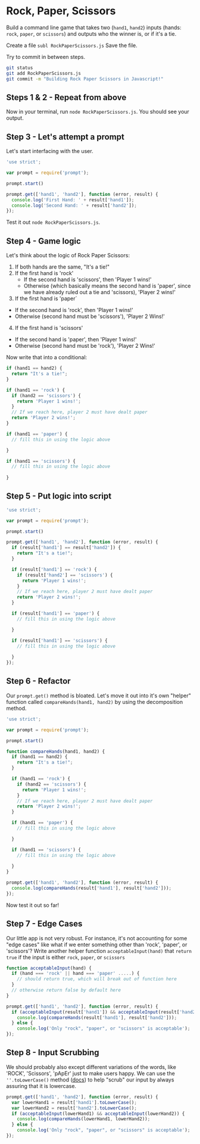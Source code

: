 # Rock, Paper, Scissors
Build a command line game that takes two (`hand1`, `hand2`) inputs (hands: `rock`, `paper`, or `scissors`) and outputs who the winner is, or if it's a tie.

Create a file `subl RockPaperScissors.js`
Save the file.

Try to commit in between steps. 
```bash
git status
git add RockPaperScissors.js
git commit -m "Building Rock Paper Scissors in Javascript!"
```

## Steps 1 & 2 - Repeat from above
Now in your terminal, run `node RockPaperScissors.js`. You should see your output.

## Step 3 - Let's attempt a prompt
Let's start interfacing with the user.
```javascript
'use strict';

var prompt = require('prompt');

prompt.start()

prompt.get(['hand1', 'hand2'], function (error, result) {
  console.log('First Hand: ' + result['hand1']);
  console.log('Second Hand: ' + result['hand2']);
});
```
Test it out `node RockPaperScissors.js`.

## Step 4 - Game logic
Let's think about the logic of Rock Paper Scissors:

1. If both hands are the same, "It's a tie!"
2. If the first hand is 'rock'
    * If the second hand is 'scissors', then 'Player 1 wins!'
    * Otherwise (which basically means the second hand is 'paper', since we have already ruled out a tie and 'scissors), 'Player 2 wins!'
3. If the first hand is 'paper`
  * If the second hand is 'rock', then 'Player 1 wins!'
  * Otherwise (second hand must be 'scissors'), 'Player 2 Wins!'
4. If the first hand is 'scissors'
  * If the second hand is 'paper', then 'Player 1 wins!'
  * Otherwise (second hand must be 'rock'), 'Player 2 Wins!'

Now write that into a conditional:
```javascript
if (hand1 == hand2) {
  return "It's a tie!";
}

if (hand1 == 'rock') {
  if (hand2 == 'scissors') {
    return 'Player 1 wins!';
  }
  // If we reach here, player 2 must have dealt paper
  return 'Player 2 wins!';
}

if (hand1 == 'paper') {
  // fill this in using the logic above

}

if (hand1 == 'scissors') {
  // fill this in using the logic above  
  
}
```

## Step 5 - Put logic into script
```javascript
'use strict';

var prompt = require('prompt');

prompt.start()

prompt.get(['hand1', 'hand2'], function (error, result) {
  if (result['hand1'] == result['hand2']) {
    return "It's a tie!";
  }

  if (result['hand1'] == 'rock') {
    if (result['hand2'] == 'scissors') {
      return 'Player 1 wins!';
    }
    // If we reach here, player 2 must have dealt paper
    return 'Player 2 wins!';
  }

  if (result['hand1'] == 'paper') {
    // fill this in using the logic above

  }

  if (result['hand1'] == 'scissors') {
    // fill this in using the logic above  
  
  }
});
```

## Step 6 - Refactor
Our `prompt.get()` method is bloated. Let's move it out into it's own "helper" function called `compareHands(hand1, hand2)` by using the decomposition method.
```javascript
'use strict';

var prompt = require('prompt');

prompt.start()

function compareHands(hand1, hand2) {
  if (hand1 == hand2) {
    return "It's a tie!";
  }

  if (hand1 == 'rock') {
    if (hand2 == 'scissors') {
      return 'Player 1 wins!';
    }
    // If we reach here, player 2 must have dealt paper
    return 'Player 2 wins!';
  }

  if (hand1 == 'paper') {
    // fill this in using the logic above

  }

  if (hand1 == 'scissors') {
    // fill this in using the logic above  
  
  }
}

prompt.get(['hand1', 'hand2'], function (error, result) {
  console.log(compareHands(result['hand1'], result['hand2']));
});
```
Now test it out so far!

## Step 7 - Edge Cases
Our little app is not very robust. For instance, it's not accounting for some "edge cases" like what if we enter something other than 'rock', 'paper', or 'scissors'? Write another helper function `acceptableInput(hand)` that `return true` if the input is either `rock`, `paper`, or `scissors`
```javascript
function acceptableInput(hand) {
  if (hand === 'rock' || hand === 'paper' .....) {
    // should return true, which will break out of function here
  }
  // otherwise return false by default here
}

prompt.get(['hand1', 'hand2'], function (error, result) {
  if (acceptableInput(result['hand1']) && acceptableInput(result['hand2'])) {
    console.log(compareHands(result['hand1'], result['hand2']));
  } else {
    console.log('Only "rock", "paper", or "scissors" is acceptable');
});
```

## Step 8 - Input Scrubbing
We should probably also except different variations of the words, like 'ROCK', 'Scissors', 'pApEr' just to make  users happy. We can use the `''.toLowerCase()` method ([docs](https://developer.mozilla.org/en-US/docs/Web/JavaScript/Reference/Global_Objects/String/toLowerCase)) to help "scrub" our input by always assuring that it is lowercase.
```javascript
prompt.get(['hand1', 'hand2'], function (error, result) {
  var lowerHand1 = result['hand1'].toLowerCase();
  var lowerHand2 = result['hand2'].toLowerCase();
  if (acceptableInput(lowerHand1) && acceptableInput(lowerHand2)) {
    console.log(compareHands(lowerHand1, lowerHand2));
  } else {
    console.log('Only "rock", "paper", or "scissors" is acceptable');
});
```
